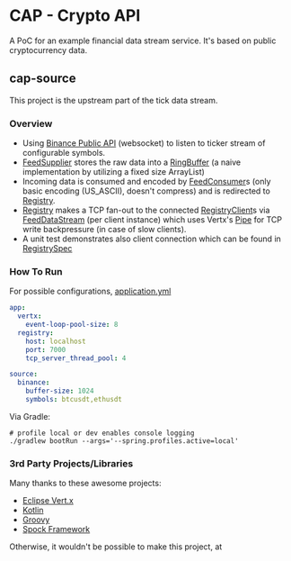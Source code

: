 # CAP - Crypto API
A PoC for an example financial data stream service. It's based on public cryptocurrency data.  

## cap-source
This project is the upstream part of the tick data stream.

### Overview
* Using [Binance Public API](https://binance-docs.github.io/apidocs) (websocket) to listen to ticker stream of configurable symbols.
* [FeedSupplier](https://github.com/yavuztas/cap-source/blob/master/src/main/kotlin/dev/yavuztas/cap/capsource/feed/FeedSupplier.kt) stores the raw data into a [RingBuffer](https://github.com/yavuztas/cap-source/blob/master/src/main/kotlin/dev/yavuztas/cap/capsource/util/RingBuffer.kt) (a naive implementation by utilizing a fixed size ArrayList)
* Incoming data is consumed and encoded by [FeedConsumer](https://github.com/yavuztas/cap-source/blob/master/src/main/kotlin/dev/yavuztas/cap/capsource/feed/FeedConsumer.kt)s (only basic encoding (US_ASCII), doesn't compress) and is redirected to [Registry](https://github.com/yavuztas/cap-source/blob/master/src/main/kotlin/dev/yavuztas/cap/capsource/registry/Registry.kt).
* [Registry](https://github.com/yavuztas/cap-source/blob/master/src/main/kotlin/dev/yavuztas/cap/capsource/registry/Registry.kt) makes a TCP fan-out to the connected [RegistryClient](https://github.com/yavuztas/cap-source/blob/master/src/main/kotlin/dev/yavuztas/cap/capsource/registry/RegistryClient.kt)s via [FeedDataStream](https://github.com/yavuztas/cap-source/blob/master/src/main/kotlin/dev/yavuztas/cap/capsource/feed/FeedDataStream.kt) (per client instance) which uses Vertx's [Pipe](https://vertx.io/docs/apidocs/io/vertx/core/streams/Pipe.html) for TCP write backpressure (in case of slow clients).
* A unit test demonstrates also client connection which can be found in [RegistrySpec](https://github.com/yavuztas/cap-source/blob/master/src/test/groovy/dev/yavuztas/cap/capsource/registry/RegistrySpec.groovy) 

### How To Run
For possible configurations, [application.yml](https://github.com/yavuztas/cap-source/blob/master/src/main/resources/application.yml)
```yaml
app:
  vertx:
    event-loop-pool-size: 8
  registry:
    host: localhost
    port: 7000
    tcp_server_thread_pool: 4

source:
  binance:
    buffer-size: 1024
    symbols: btcusdt,ethusdt
```
Via Gradle:
```shell
# profile local or dev enables console logging
./gradlew bootRun --args='--spring.profiles.active=local'
```

### 3rd Party Projects/Libraries
Many thanks to these awesome projects:

* [Eclipse Vert.x](https://vertx.io)
* [Kotlin](https://kotlinlang.org)
* [Groovy](https://groovy-lang.org)
* [Spock Framework](https://spockframework.org)

Otherwise, it wouldn't be possible to make this project, at